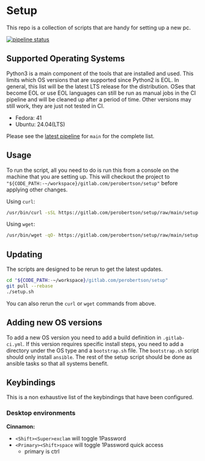 # Setup

This repo is a collection of scripts that are handy for setting up a new pc.

[![pipeline status](https://gitlab.com/perobertson/setup/badges/main/pipeline.svg)](https://gitlab.com/perobertson/setup/pipelines?scope=branches&ref=main)

## Supported Operating Systems

Python3 is a main component of the tools that are installed and used. This
limits which OS versions that are supported since Python2 is EOL. In general,
this list will be the latest LTS release for the distribution. OSes that become
EOL or use EOL languages can still be run as manual jobs in the CI pipeline and
will be cleaned up after a period of time. Other versions may still work, they
are just not tested in CI.

- Fedora: 41
- Ubuntu: 24.04(LTS)

Please see the [latest pipeline] for `main` for the complete list.

[latest pipeline]: https://gitlab.com/perobertson/setup/pipelines?scope=branches&ref=main

## Usage

To run the script, all you need to do is run this from a console on the machine that you are setting up.
This will checkout the project to `"${CODE_PATH:-~/workspace}/gitlab.com/perobertson/setup"` before applying other changes.

Using `curl`:

```bash
/usr/bin/curl -sSL https://gitlab.com/perobertson/setup/raw/main/setup.sh | bash
```

Using `wget`:

```bash
/usr/bin/wget -qO- https://gitlab.com/perobertson/setup/raw/main/setup.sh | bash
```

## Updating

The scripts are designed to be rerun to get the latest updates.

```bash
cd "${CODE_PATH:-~/workspace}/gitlab.com/perobertson/setup"
git pull --rebase
./setup.sh
```

You can also rerun the `curl` or `wget` commands from above.

## Adding new OS versions

To add a new OS version you need to add a build definition in `.gitlab-ci.yml`.
If this version requires specific install steps, you need to add a directory under the OS type and a `bootstrap.sh` file.
The `bootstrap.sh` script should only install `ansible`.
The rest of the setup script should be done as ansible tasks so that all systems benefit.

## Keybindings

This is a non exhaustive list of the keybindings that have been configured.

### Desktop environments

**Cinnamon:**

- `<Shift><Super>exclam` will toggle 1Password
- `<Primary><Shift>space` will toggle 1Password quick access
    - primary is ctrl
